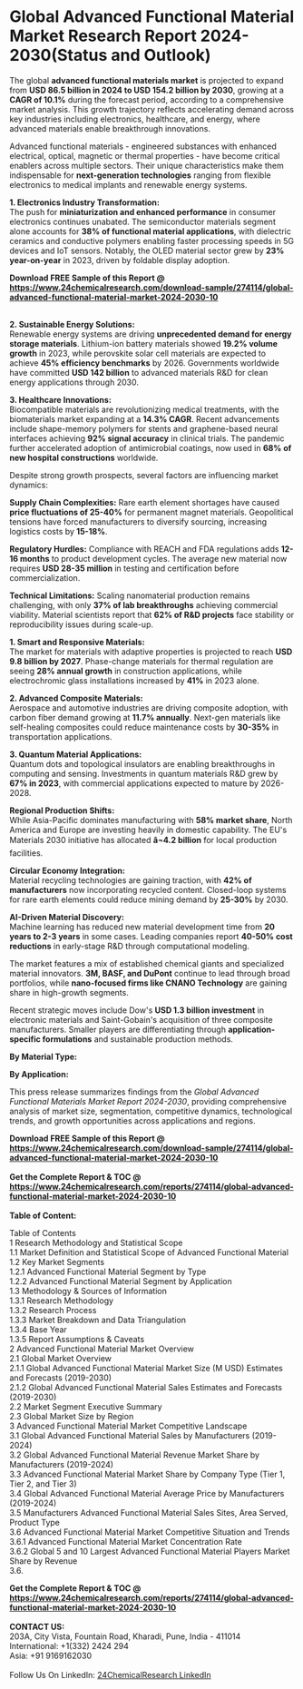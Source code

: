 <h1>Global Advanced Functional Material Market Research Report 2024-2030(Status and Outlook)</h1><p>The global <strong>advanced functional materials market</strong> is projected to expand from <strong>USD 86.5 billion in 2024 to USD 154.2 billion by 2030</strong>, growing at a <strong>CAGR of 10.1%</strong> during the forecast period, according to a comprehensive market analysis. This growth trajectory reflects accelerating demand across key industries including electronics, healthcare, and energy, where advanced materials enable breakthrough innovations.</p><p>Advanced functional materials - engineered substances with enhanced electrical, optical, magnetic or thermal properties - have become critical enablers across multiple sectors. Their unique characteristics make them indispensable for <strong>next-generation technologies</strong> ranging from flexible electronics to medical implants and renewable energy systems.</p><p><strong>1. Electronics Industry Transformation:</strong><br>
The push for <strong>miniaturization and enhanced performance</strong> in consumer electronics continues unabated. The semiconductor materials segment alone accounts for <strong>38% of functional material applications</strong>, with dielectric ceramics and conductive polymers enabling faster processing speeds in 5G devices and IoT sensors. Notably, the OLED material sector grew by <strong>23% year-on-year</strong> in 2023, driven by foldable display adoption.</p><div><b>Download FREE Sample of this Report @ 
            <a href="https://www.24chemicalresearch.com/download-sample/274114/global-advanced-functional-material-market-2024-2030-10">
            https://www.24chemicalresearch.com/download-sample/274114/global-advanced-functional-material-market-2024-2030-10</a></b></div><br><p><strong>2. Sustainable Energy Solutions:</strong><br>
Renewable energy systems are driving <strong>unprecedented demand for energy storage materials</strong>. Lithium-ion battery materials showed <strong>19.2% volume growth</strong> in 2023, while perovskite solar cell materials are expected to achieve <strong>45% efficiency benchmarks</strong> by 2026. Governments worldwide have committed <strong>USD 142 billion</strong> to advanced materials R&amp;D for clean energy applications through 2030.</p><p><strong>3. Healthcare Innovations:</strong><br>
Biocompatible materials are revolutionizing medical treatments, with the biomaterials market expanding at a <strong>14.3% CAGR</strong>. Recent advancements include shape-memory polymers for stents and graphene-based neural interfaces achieving <strong>92% signal accuracy</strong> in clinical trials. The pandemic further accelerated adoption of antimicrobial coatings, now used in <strong>68% of new hospital constructions</strong> worldwide.</p><p>Despite strong growth prospects, several factors are influencing market dynamics:</p><p><strong>Supply Chain Complexities:</strong> Rare earth element shortages have caused <strong>price fluctuations of 25-40%</strong> for permanent magnet materials. Geopolitical tensions have forced manufacturers to diversify sourcing, increasing logistics costs by <strong>15-18%</strong>.</p><p><strong>Regulatory Hurdles:</strong> Compliance with REACH and FDA regulations adds <strong>12-16 months</strong> to product development cycles. The average new material now requires <strong>USD 28-35 million</strong> in testing and certification before commercialization.</p><p><strong>Technical Limitations:</strong> Scaling nanomaterial production remains challenging, with only <strong>37% of lab breakthroughs</strong> achieving commercial viability. Material scientists report that <strong>62% of R&amp;D projects</strong> face stability or reproducibility issues during scale-up.</p><p><strong>1. Smart and Responsive Materials:</strong><br>
The market for materials with adaptive properties is projected to reach <strong>USD 9.8 billion by 2027</strong>. Phase-change materials for thermal regulation are seeing <strong>28% annual growth</strong> in construction applications, while electrochromic glass installations increased by <strong>41%</strong> in 2023 alone.</p><p><strong>2. Advanced Composite Materials:</strong><br>
Aerospace and automotive industries are driving composite adoption, with carbon fiber demand growing at <strong>11.7% annually</strong>. Next-gen materials like self-healing composites could reduce maintenance costs by <strong>30-35%</strong> in transportation applications.</p><p><strong>3. Quantum Material Applications:</strong><br>
Quantum dots and topological insulators are enabling breakthroughs in computing and sensing. Investments in quantum materials R&amp;D grew by <strong>67% in 2023</strong>, with commercial applications expected to mature by 2026-2028.</p><p><strong>Regional Production Shifts:</strong><br>
	While Asia-Pacific dominates manufacturing with <strong>58% market share</strong>, North America and Europe are investing heavily in domestic capability. The EU's Materials 2030 initiative has allocated <strong>â¬4.2 billion</strong> for local production facilities.</p><p><strong>Circular Economy Integration:</strong><br>
	Material recycling technologies are gaining traction, with <strong>42% of manufacturers</strong> now incorporating recycled content. Closed-loop systems for rare earth elements could reduce mining demand by <strong>25-30%</strong> by 2030.</p><p><strong>AI-Driven Material Discovery:</strong><br>
	Machine learning has reduced new material development time from <strong>20 years to 2-3 years</strong> in some cases. Leading companies report <strong>40-50% cost reductions</strong> in early-stage R&amp;D through computational modeling.</p><p>The market features a mix of established chemical giants and specialized material innovators. <strong>3M, BASF, and DuPont</strong> continue to lead through broad portfolios, while <strong>nano-focused firms like CNANO Technology</strong> are gaining share in high-growth segments.</p><p>Recent strategic moves include Dow's <strong>USD 1.3 billion investment</strong> in electronic materials and Saint-Gobain's acquisition of three composite manufacturers. Smaller players are differentiating through <strong>application-specific formulations</strong> and sustainable production methods.</p><p><strong>By Material Type:</strong></p><p><strong>By Application:</strong></p><p>This press release summarizes findings from the <em>Global Advanced Functional Materials Market Report 2024-2030</em>, providing comprehensive analysis of market size, segmentation, competitive dynamics, technological trends, and growth opportunities across applications and regions.</p><div><b>Download FREE Sample of this Report @ 
            <a href="https://www.24chemicalresearch.com/download-sample/274114/global-advanced-functional-material-market-2024-2030-10">
            https://www.24chemicalresearch.com/download-sample/274114/global-advanced-functional-material-market-2024-2030-10</a></b></div><br><div><b>Get the Complete Report & TOC @ 
            <a href="https://www.24chemicalresearch.com/reports/274114/global-advanced-functional-material-market-2024-2030-10">
            https://www.24chemicalresearch.com/reports/274114/global-advanced-functional-material-market-2024-2030-10</a></b></div><br>
            <b>Table of Content:</b><p>Table of Contents<br />
1 Research Methodology and Statistical Scope<br />
1.1 Market Definition and Statistical Scope of Advanced Functional Material<br />
1.2 Key Market Segments<br />
1.2.1 Advanced Functional Material Segment by Type<br />
1.2.2 Advanced Functional Material Segment by Application<br />
1.3 Methodology & Sources of Information<br />
1.3.1 Research Methodology<br />
1.3.2 Research Process<br />
1.3.3 Market Breakdown and Data Triangulation<br />
1.3.4 Base Year<br />
1.3.5 Report Assumptions & Caveats<br />
2 Advanced Functional Material Market Overview<br />
2.1 Global Market Overview<br />
2.1.1 Global Advanced Functional Material Market Size (M USD) Estimates and Forecasts (2019-2030)<br />
2.1.2 Global Advanced Functional Material Sales Estimates and Forecasts (2019-2030)<br />
2.2 Market Segment Executive Summary<br />
2.3 Global Market Size by Region<br />
3 Advanced Functional Material Market Competitive Landscape<br />
3.1 Global Advanced Functional Material Sales by Manufacturers (2019-2024)<br />
3.2 Global Advanced Functional Material Revenue Market Share by Manufacturers (2019-2024)<br />
3.3 Advanced Functional Material Market Share by Company Type (Tier 1, Tier 2, and Tier 3)<br />
3.4 Global Advanced Functional Material Average Price by Manufacturers (2019-2024)<br />
3.5 Manufacturers Advanced Functional Material Sales Sites, Area Served, Product Type<br />
3.6 Advanced Functional Material Market Competitive Situation and Trends<br />
3.6.1 Advanced Functional Material Market Concentration Rate<br />
3.6.2 Global 5 and 10 Largest Advanced Functional Material Players Market Share by Revenue<br />
3.6.</p><div><b>Get the Complete Report & TOC @ 
            <a href="https://www.24chemicalresearch.com/reports/274114/global-advanced-functional-material-market-2024-2030-10">
            https://www.24chemicalresearch.com/reports/274114/global-advanced-functional-material-market-2024-2030-10</a></b></div><br><b>CONTACT US:</b><br>
            203A, City Vista, Fountain Road, Kharadi, Pune, India - 411014<br>
            International: +1(332) 2424 294<br>
            Asia: +91 9169162030 <br><br>
            Follow Us On LinkedIn: <a href="https://www.linkedin.com/company/24chemicalresearch/">24ChemicalResearch LinkedIn</a>